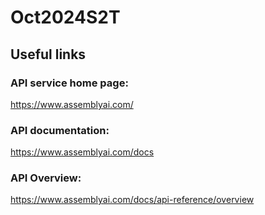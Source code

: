# Oct2024S2T
## Useful links

### API service home page:
https://www.assemblyai.com/

### API documentation:
https://www.assemblyai.com/docs

### API Overview:
https://www.assemblyai.com/docs/api-reference/overview